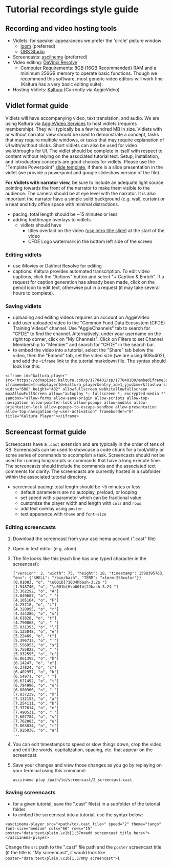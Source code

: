 # Tutorial recordings style guide

## Recording and video hosting tools
- Vidlets: for speaker appearances we prefer the 'circle' picture window   
    - [loom](https://www.loom.com/) (preferred)
    - [OBS Studio](https://obsproject.com/)
- Screencasts: [asciinema](https://asciinema.org/) (preferred)
- Video editing: [DaVinci Resolve](https://www.blackmagicdesign.com/products/davinciresolve/)
    - Computer Requirements: 8GB (16GB Recommended) RAM and a minimum 256GB memory to operate basic functions. Though we recommend this software, most generic video editors will work fine (Kaltura has a very basic editing suite).
- Hosting Vidlets: [Kaltura](https://video.ucdavis.edu/) (Currently via AggieVideo)

## Vidlet format guide

Vidlets will have accompanying video, text translation, and audio. We are using Kaltura via [AggieVideo Services](https://video.ucdavis.edu/) to host vidlets (requires membership). They will typically be a few hundred MB in size. Vidlets with or without narrator view should be used to demonstrate a concept, tasks that may require multiple windows, or tasks that may require explanation of UI with/without clicks. Short vidlets can also be used for video walkthroughs for UI. The vidlet should be complete in itself with respect to content without relying on the associated tutorial text. Setup, installation, and introductory concepts are good choices for vidlets. Please use the "Template Powerpoint" [slide template](https://drive.google.com/drive/u/0/folders/14dOaf7-G4k7rCw5mL2Q5jdRWXrO0Y5i-), if there is a slide presentation in the vidlet (we provide a powerpoint and google slideshow version of the file).

**For Vidlets with narrator view,** be sure to include an adequate light source pointing towards the front of the narrator to make them visible to the audience. The camera should be at eye level with the narrator. It is also important the narrator have a simple solid background (e.g. wall, curtain) or a neat and tidy office space with minimal distractions.

- pacing: total length should be ~15 minutes or less
- adding text/image overlays to vidlets
    - vidlets should have
        - titles overlaid on the video ([use intro title slide](https://drive.google.com/drive/u/0/folders/14dOaf7-G4k7rCw5mL2Q5jdRWXrO0Y5i-)) at the start of the video
        - CFDE Logo watermark in the bottom left side of the screen

### Editing vidlets

- use iMovies or DaVinci Resolve for editing
- captions: Kaltura provides automated transcription. To edit video captions, click the "Actions" button and select "+ Caption & Enrich". If a request for caption generation has already been made, click on the pencil icon to edit text, otherwise put in a request (it may take several hours to complete).

### Saving vidlets

- uploading and editing videos requires an account on AggieVideo
- add user uploaded video to the "Common Fund Data Ecosystem (CFDE) Training Videos" channel. Use "AggieChannels" tab to search for "CFDE" to find the channel. Alternatively, under your username on the right top corner, click on "My Channels". Click on Filters to set Channel Membership to "Member" and search for "CFDE" in the search bar.
- to embed the video into a tutorial, select the "Share" tab below the video, then the "Embed" tab, set the video size (we are using 608x402), and add the `<iframe` link to the tutorial markdown file. The syntax should look like this:

```
<iframe id="kaltura_player" src="https://cdnapisec.kaltura.com/p/1770401/sp/177040100/embedIframeJs/uiconf_id/29032722/partner_id/1770401?iframeembed=true&playerId=kaltura_player&entry_id=1_yjudzmwr&flashvars[mediaProtocol]=rtmp&amp;flashvars[streamerType]=rtmp&amp;flashvars[streamerUrl]=rtmp://www.kaltura.com:1935&amp;flashvars[rtmpFlavors]=1&amp;flashvars[localizationCode]=en&amp;flashvars[leadWithHTML5]=true&amp;flashvars[sideBarContainer.plugin]=true&amp;flashvars[sideBarContainer.position]=left&amp;flashvars[sideBarContainer.clickToClose]=true&amp;flashvars[chapters.plugin]=true&amp;flashvars[chapters.layout]=vertical&amp;flashvars[chapters.thumbnailRotator]=false&amp;flashvars[streamSelector.plugin]=true&amp;flashvars[EmbedPlayer.SpinnerTarget]=videoHolder&amp;flashvars[dualScreen.plugin]=true&amp;flashvars[Kaltura.addCrossoriginToIframe]=true&amp;&wid=1_33bt0n0m" width="608" height="402" allowfullscreen webkitallowfullscreen mozAllowFullScreen allow="autoplay *; fullscreen *; encrypted-media *" sandbox="allow-forms allow-same-origin allow-scripts allow-top-navigation allow-pointer-lock allow-popups allow-modals allow-orientation-lock allow-popups-to-escape-sandbox allow-presentation allow-top-navigation-by-user-activation" frameborder="0" title="Kaltura Player"></iframe>
```

## Screencast format guide

Screencasts have a `.cast` extension and are typically in the order of tens of KB. Screencasts can be used to showcase a code chunk for a tool/utility or some series of commands to accomplish a task. Screencasts should not be used for running long scripts or commands that have a long execute time. The screencasts should include the commands and the associated text comments for clarity. The screencasts are currently hosted in a subfolder within the associated tutorial directory.

- screencast pacing: total length should be ~5 minutes or less
     - default parameters are no autoplay, preload, or looping
     - set speed with `s` parameter which can be fractional value
     - customize the player width and length with `cols` and `rows`
     - add text overlay using `poster`
     - text apperance with `theme` and `font-size`

### Editing screencasts

1. Download the screencast from your asciinema account (".cast" file)

2. Open in text editor (e.g. atom)

3. The file looks like this (each line has one typed character in the screencast):

     ```
     {"version": 2, "width": 75, "height": 18, "timestamp": 1598395763, "env": {"SHELL": "/bin/bash", "TERM": "xterm-256color"}}
     [0.01083, "o", "\u001b[?1034hbash-3.2$ "]
     [1.548746, "o", "\u001b[H\u001b[2Jbash-3.2$ "]
     [3.362292, "o", "#"]
     [3.849687, "o", " "]
     [4.105164, "o", "F"]
     [4.25718, "o", "i"]
     [4.328995, "o", "r"]
     [4.434286, "o", "s"]
     [4.61828, "o", "t"]
     [4.790068, "o", " "]
     [5.031393, "o", "l"]
     [5.125048, "o", "e"]
     [5.22469, "o", "t"]
     [5.396713, "o", "'"]
     [5.556953, "o", "s"]
     [5.755022, "o", " "]
     [5.932595, "o", "c"]
     [6.061395, "o", "h"]
     [6.14247, "o", "e"]
     [6.27824, "o", "c"]
     [6.402957, "o", "k"]
     [6.54971, "o", " "]
     [6.671492, "o", "t"]
     [6.794996, "o", "o"]
     [6.880366, "o", " "]
     [7.037239, "o", "m"]
     [7.132153, "o", "a"]
     [7.254111, "o", "k"]
     [7.377614, "o", "e"]
     [7.490531, "o", " "]
     [7.607784, "o", "s"]
     [7.762003, "o", "u"]
     [7.863834, "o", "r"]
     [7.926838, "o", "e"]
     ...
     ```

4. You can edit timestamps to speed or slow things down, crop the video, and edit the words, capitalization, spacing, etc. that appear on the screencast.

5. Save your changes and view those changes as you go by replaying on your terminal using this command:

     ```
     asciinema play /path/to/screencast/2_screencast.cast
     ```

### Saving screencasts

- for a given tutorial, save the ".cast" file(s) in a subfolder of the tutorial folder
- to embed the screencast into a tutorial, use the syntax below:

```
<asciinema-player src="<path/to/.cast file>" speed="2" theme="tango" font-size="medium" cols="60" rows="15" poster="data:text/plain,\x1b[1;37m<add screencast title here>"></asciinema-player>
```

Change the `src` path to the ".cast" file path and the `poster` screencast title (if the title is "My screencast", it would look like `poster="data:text/plain,\x1b[1;37mMy screencast">`).
